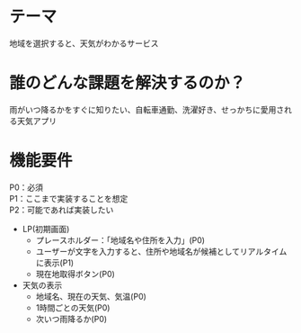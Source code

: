 # テーマ
地域を選択すると、天気がわかるサービス

# 誰のどんな課題を解決するのか？
雨がいつ降るかをすぐに知りたい、自転車通勤、洗濯好き、せっかちに愛用される天気アプリ

# 機能要件
P0：必須<br>
P1：ここまで実装することを想定<br>
P2：可能であれば実装したい
- LP(初期画面)
    - プレースホルダー：「地域名や住所を入力」(P0)
    - ユーザーが文字を入力すると、住所や地域名が候補としてリアルタイムに表示(P1)
    - 現在地取得ボタン(P0)
- 天気の表示
    - 地域名、現在の天気、気温(P0)
    - 1時間ごとの天気(P0)
    - 次いつ雨降るか(P0)
